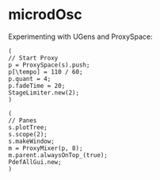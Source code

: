 # microdOsc

Experimenting with UGens and ProxySpace:

```
(
// Start Proxy
p = ProxySpace(s).push;
p[\tempo] = 110 / 60;
p.quant = 4;
p.fadeTime = 20;
StageLimiter.new(2);
)

(
// Panes
s.plotTree;
s.scope(2);
s.makeWindow;
m = ProxyMixer(p, 8);
m.parent.alwaysOnTop_(true);
PdefAllGui.new;
)
```
